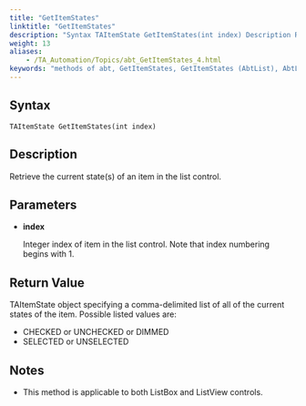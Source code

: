 ```yaml
--- 
title: "GetItemStates"
linktitle: "GetItemStates"
description: "Syntax TAItemState GetItemStates(int index) Description Retrieve the current state(s) of an item in the list control. Parameters index Integer index of item in the list control. Note that index ..."
weight: 13
aliases: 
    - /TA_Automation/Topics/abt_GetItemStates_4.html
keywords: "methods of abt, GetItemStates, GetItemStates (AbtList), AbtList, getitemstates, abtlist getitemstates, get states of item in list, obtain property values of item in list"
---
```


## Syntax

`TAItemState GetItemStates(int index)`

## Description

Retrieve the current state\(s\) of an item in the list control.

## Parameters

-   **index**

    Integer index of item in the list control. Note that index numbering begins with 1.


## Return Value

TAItemState object specifying a comma-delimited list of all of the current states of the item. Possible listed values are:

-   CHECKED or UNCHECKED or DIMMED
-   SELECTED or UNSELECTED

## Notes

-   This method is applicable to both ListBox and ListView controls.




